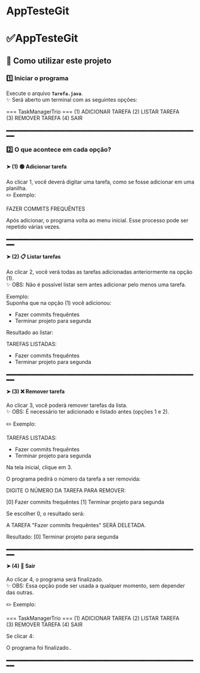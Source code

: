 # AppTesteGit
# ✅AppTesteGit

## 📌 Como utilizar este projeto

### 1️⃣ Iniciar o programa
Execute o arquivo **`Tarefa.java`**.  
✨ Será aberto um terminal com as seguintes opções:

=== TaskManagerTrio ===
(1) ADICIONAR TAREFA
(2) LISTAR TAREFA   
(3) REMOVER TAREFA
(4) SAIR


`▂▂▂▂▂▂▂▂▂▂▂▂▂▂▂▂▂▂▂▂▂▂▂▂▂▂▂▂▂▂▂▂▂▂▂▂▂▂▂▂▂▂▂▂▂▂▂▂▂▂▂▂▂▂▂▂▂▂▂▂▂▂▂▂▂▂▂▂▂▂▂▂▂`



### 2️⃣ O que acontece em cada opção?

#### ➤ (1) 🟢 Adicionar tarefa
Ao clicar 1, você deverá digitar uma tarefa, como se fosse adicionar em uma planilha.  
✏️ Exemplo:  

FAZER COMMITS FREQUÊNTES

Após adicionar, o programa volta ao menu inicial. Esse processo pode ser repetido várias vezes.


`▂▂▂▂▂▂▂▂▂▂▂▂▂▂▂▂▂▂▂▂▂▂▂▂▂▂▂▂▂▂▂▂▂▂▂▂▂▂▂▂▂▂▂▂▂▂▂▂▂▂▂▂▂▂▂▂▂▂▂▂▂▂▂▂▂▂▂▂▂▂▂▂▂`



#### ➤ (2) 📋 Listar tarefas
Ao clicar 2, você verá todas as tarefas adicionadas anteriormente na opção (1).  
✨ OBS: Não é possível listar sem antes adicionar pelo menos uma tarefa.

Exemplo:  
Suponha que na opção (1) você adicionou:
- Fazer commits frequêntes  
- Terminar projeto para segunda  

Resultado ao listar:

TAREFAS LISTADAS:

- Fazer commits frequêntes
- Terminar projeto para segunda


`▂▂▂▂▂▂▂▂▂▂▂▂▂▂▂▂▂▂▂▂▂▂▂▂▂▂▂▂▂▂▂▂▂▂▂▂▂▂▂▂▂▂▂▂▂▂▂▂▂▂▂▂▂▂▂▂▂▂▂▂▂▂▂▂▂▂▂▂▂▂▂▂▂`


#### ➤ (3) ❌ Remover tarefa
Ao clicar 3, você poderá remover tarefas da lista.  
✨ OBS: É necessário ter adicionado e listado antes (opções 1 e 2).

✏️ Exemplo:

TAREFAS LISTADAS:

- Fazer commits frequêntes
- Terminar projeto para segunda

Na tela inicial, clique em 3.  

O programa pedirá o número da tarefa a ser removida:

DIGITE O NÚMERO DA TAREFA PARA REMOVER:

[0] Fazer commits frequêntes
[1] Terminar projeto para segunda

Se escolher 0, o resultado será:

A TAREFA "Fazer commits frequêntes" SERÁ DELETADA.

Resultado:
[0] Terminar projeto para segunda


`▂▂▂▂▂▂▂▂▂▂▂▂▂▂▂▂▂▂▂▂▂▂▂▂▂▂▂▂▂▂▂▂▂▂▂▂▂▂▂▂▂▂▂▂▂▂▂▂▂▂▂▂▂▂▂▂▂▂▂▂▂▂▂▂▂▂▂▂▂▂▂▂▂`


#### ➤ (4) 🛑 Sair
Ao clicar 4, o programa será finalizado.  
✨ OBS: Essa opção pode ser usada a qualquer momento, sem depender das outras.

✏️ Exemplo:

=== TaskManagerTrio ===
(1) ADICIONAR TAREFA
(2) LISTAR TAREFA   
(3) REMOVER TAREFA
(4) SAIR

Se clicar 4:

O programa foi finalizado..


`▂▂▂▂▂▂▂▂▂▂▂▂▂▂▂▂▂▂▂▂▂▂▂▂▂▂▂▂▂▂▂▂▂▂▂▂▂▂▂▂▂▂▂▂▂▂▂▂▂▂▂▂▂▂▂▂▂▂▂▂▂▂▂▂▂▂▂▂▂▂▂▂▂`
